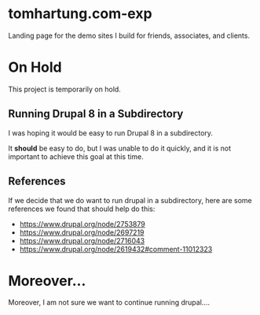 # tomhartung.com-exp

Landing page for the demo sites I build for friends, associates, and clients.

# On Hold

This project is temporarily on hold.

## Running Drupal 8 in a Subdirectory

I was hoping it would be easy to run Drupal 8 in a subdirectory.

It **should** be easy to do, but I was unable to do it quickly, and
it is not important to achieve this goal at this time.

## References

If we decide that we do want to run drupal in a subdirectory,
here are some references we found that should help do this:

- https://www.drupal.org/node/2753879
- https://www.drupal.org/node/2697219
- https://www.drupal.org/node/2716043
- https://www.drupal.org/node/2619432#comment-11012323

# Moreover...

Moreover, I am not sure we want to continue running drupal....

